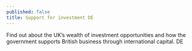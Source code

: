 ```yaml
---
published: false
title: Support for investment DE
---
```

Find out about the UK’s wealth of investment opportunities and how the government supports British business through international capital. DE